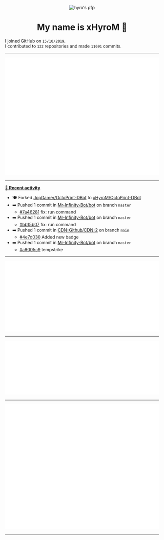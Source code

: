 <p align="center">
    <img src="https://avatars.githubusercontent.com/u/56601352" width="192" alt="hyro's pfp" />
    <h1 align="center">My name is xHyroM 👋</h1>
</p>

I joined GitHub on `15/10/2019`.  
I contributed to `122` repositories and made `11691` commits.  

___

<img src="https://github.com/xHyroM/xHyroM/blob/master/.cache/base.svg">

___

**[📰 Recent activity](https://github.com/xHyroM)**
* 🍽️ Forked [JopGamer/OctoPrint-DBot](https://github.com/JopGamer/OctoPrint-DBot) to [xHyroM/OctoPrint-DBot](https://github.com/xHyroM/OctoPrint-DBot)
* ➡️ Pushed 1 commit in [Mr-Infinity-Bot/bot](https://github.com/Mr-Infinity-Bot/bot) on branch `master`
  * [#7a46281](https://github.com/Mr-Infinity-Bot/bot/commit/7a46281) fix: run command
* ➡️ Pushed 1 commit in [Mr-Infinity-Bot/bot](https://github.com/Mr-Infinity-Bot/bot) on branch `master`
  * [#bb15b07](https://github.com/Mr-Infinity-Bot/bot/commit/bb15b07) fix: run command
* ➡️ Pushed 1 commit in [CDN-Github/CDN-2](https://github.com/CDN-Github/CDN-2) on branch `main`
  * [#4e7d030](https://github.com/CDN-Github/CDN-2/commit/4e7d030) Added new badge
* ➡️ Pushed 1 commit in [Mr-Infinity-Bot/bot](https://github.com/Mr-Infinity-Bot/bot) on branch `master`
  * [#a6005c9](https://github.com/Mr-Infinity-Bot/bot/commit/a6005c9) tempstrike


___

<img src="https://github.com/xHyroM/xHyroM/blob/master/.cache/isocalendar.svg">

___

<img src="https://github.com/xHyroM/xHyroM/blob/master/.cache/languages.svg">

___

<img src="https://github.com/xHyroM/xHyroM/blob/master/.cache/achievements.svg">

___